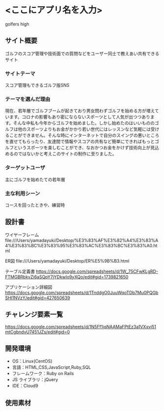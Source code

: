  # <ここにアプリ名を入力>

golfers high

## サイト概要

ゴルフのスコア管理や技術面での質問などをユーザー同士で教えあい共有できるサイト

### サイトテーマ

スコア管理もできるゴルフ版SNS

### テーマを選んだ理由

現在、若年層でゴルフブームが起きており男女問わずゴルフを始める方が増えています。コロナの影響もあり密にならないスポーツとして人気が出つつあります。そんな中私も今年からゴルフを始めました。しかし始めたのはいいもののゴルフは他のスポーツよりもお金がかかり若い世代にはレッスンなど気軽には受けることができません。そんな時にインターネットで自分のスイングの悪いところを直せてもらったり、友達間で情報やスコアの共有など簡単にできればもっとゴルフというスポーツを楽しむことができ、なおかつお金をかけず技術向上が見込めるのではないかと考えこのサイトの制作に至りました。

### ターゲットユーザ

主にゴルフを始めたての若年層

### 主な利用シーン

コースを回ったときや、練習時

## 設計書
ワイヤーフレーム
file:///Users/yamadayuki/Desktop/%E3%83%AF%E3%82%A4%E3%83%A4%E3%83%BC%E3%83%95%E3%83%AC%E3%83%BC%E3%83%A0.html

ER図
file:///Users/yamadayuki/Desktop/ER%E5%9B%B3.html

テーブル定義書
https://docs.google.com/spreadsheets/d/1W_75CFwKLgRD-FTMGBRbkvZi6aSQpY7jYDkwlo9yXQo/edit#gid=1739821650

アプリケーション詳細図
https://docs.google.com/spreadsheets/d/1TnddgO0JuuWqoTDb7Mu0PQGbSHI1NVzY/edit#gid=427650639

## チャレンジ要素一覧
https://docs.google.com/spreadsheets/d/1N5Ff1jqNAAMaFPtEz3a1VXxvj51mtCgbndvU7451JZs/edit#gid=0
## 開発環境

- OS：Linux(CentOS)
- 言語：HTML,CSS,JavaScript,Ruby,SQL
- フレームワーク：Ruby on Rails
- JS ライブラリ：jQuery
- IDE：Cloud9

## 使用素材
